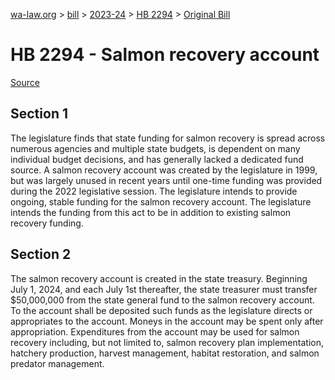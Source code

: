 [wa-law.org](/) > [bill](/bill/) > [2023-24](/bill/2023-24/) > [HB 2294](/bill/2023-24/hb/2294/) > [Original Bill](/bill/2023-24/hb/2294/1/)

# HB 2294 - Salmon recovery account

[Source](http://lawfilesext.leg.wa.gov/biennium/2023-24/Pdf/Bills/House%20Bills/2294.pdf)

## Section 1
The legislature finds that state funding for salmon recovery is spread across numerous agencies and multiple state budgets, is dependent on many individual budget decisions, and has generally lacked a dedicated fund source. A salmon recovery account was created by the legislature in 1999, but was largely unused in recent years until one-time funding was provided during the 2022 legislative session. The legislature intends to provide ongoing, stable funding for the salmon recovery account. The legislature intends the funding from this act to be in addition to existing salmon recovery funding.

## Section 2
The salmon recovery account is created in the state treasury. Beginning July 1, 2024, and each July 1st thereafter, the state treasurer must transfer $50,000,000 from the state general fund to the salmon recovery account. To the account shall be deposited such funds as the legislature directs or appropriates to the account. Moneys in the account may be spent only after appropriation. Expenditures from the account may be used for salmon recovery including, but not limited to, salmon recovery plan implementation, hatchery production, harvest management, habitat restoration, and salmon predator management.
